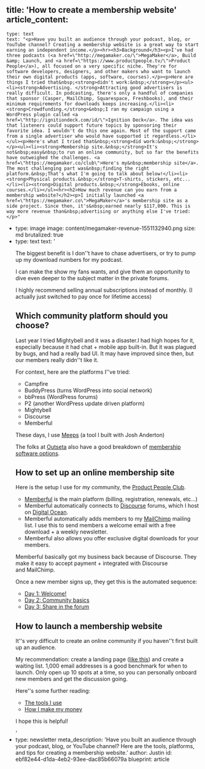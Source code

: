 title: 'How to create a membership website'
article_content:
  -
    type: text
    text: "<p>Have you built an audience through your podcast, blog, or YouTube channel? Creating a membership website is a great way to start earning an independent income.</p><hr><h3>Background</h3><p>I've had three podcasts (<a href=\"http://megamaker.co/\">MegaMaker</a>, Build &amp; Launch, and <a href=\"https://www.productpeople.tv/\">Product People</a>), all focused on a very specific niche. They're for software developers, designers, and other makers who want to launch their own digital products (apps, software, courses).</p><p>Here are things I tried that&nbsp;<strong>didn't work:&nbsp;</strong></p><ul><li><strong>Advertising. </strong>Attracting good advertisers is really difficult. In podcasting, there's only a handful of companies that sponsor (Casper, MailChimp, Squarespace, Freshbooks), and their minimum requirements for downloads keeps increasing.</li><li><strong>Crowdfunding.</strong>&nbsp;I ran my campaign using a WordPress plugin called <a href=\"http://ignitiondeck.com/id/\">Ignition Deck</a>. The idea was that listeners could support future topics by sponsoring their favorite idea. I wouldn't do this one again. Most of the support came from a single advertiser who would have supported it regardless.</li></ul><p>Here's what I tried that&nbsp;<strong>did work:&nbsp;</strong></p><ul><li><strong>Membership site.&nbsp;</strong>It's not&nbsp;easy&nbsp;to run an online community, but so far the benefits have outweighed the challenges. <a href=\"https://megamaker.co/club\">Here's my&nbsp;membership site</a>. The most challenging part was&nbsp;finding the right platform.&nbsp;That's what I'm going to talk about below!</li><li><strong>Physical products.&nbsp;</strong>T-shirts, stickers, etc...</li><li><strong>Digital products.&nbsp;</strong>Ebooks, online courses.</li></ul><hr><h2>How much revenue can you earn from a membership website?</h2><p>I initially launched <a href=\"https://megamaker.co\">MegaMaker</a>'s membership site as a side project. Since then, it's&nbsp;earned nearly $117,000. This is way more revenue than&nbsp;advertising or anything else I've tried:</p>"
  -
    type: image
    image: content/megamaker-revenue-1551132940.png
    size: md
    brutalized: true
  -
    type: text
    text: '<p>The biggest benefit is I don''t have to chase advertisers, or try to pump up my download numbers for my podcast.</p><p>I can make the show my fans wants, and give them an opportunity to dive even deeper to the subject matter in the private forums.</p><p>I highly recommend selling annual subscriptions instead of monthly. (I actually just switched to pay once for lifetime access)</p><h2>Which community platform should you choose?</h2><p>Last year I tried Mightybell and it was a disaster.I had high hopes for it, especially because it had chat + mobile app built-in. But it was plagued by bugs, and had a really bad UI. It may have improved since then, but our members really didn''t like it.</p><p>For context, here are the platforms I''ve tried:</p><ul><li>Campfire</li><li>BuddyPress (turns WordPress into social network)</li><li>bbPress (WordPress forums)</li><li>P2 (another WordPress update driven platform)</li><li>Mightybell</li><li>Discourse</li><li>Memberful</li></ul><p>These days, I use <a href="https://meeps.app">Meeps</a>&nbsp;(a tool I built with Josh Anderton)</p><p>The folks at <a href="https://www.outseta.com/">Outseta</a> also have a good breakdown of <a href="https://www.outseta.com/posts/best-membership-management-software">membership software options</a>.</p><h2>How to set up an online membership site</h2><p>Here is the setup I use for my community, the <a href="https://www.productpeople.club">Product People Club</a>.</p><ul><li><a href="https://memberful.com/" target="_blank" rel="noopener noreferrer">Memberful</a>&nbsp;is the main platform (billing, registration, renewals, etc...)</li><li>Memberful automatically connects to&nbsp;<a href="http://www.discourse.org/" target="_blank" rel="noopener noreferrer">Discourse</a>&nbsp;forums, which I host on&nbsp;<a href="https://m.do.co/c/d12c8c2c375a" target="_blank" rel="noopener noreferrer">Digital Ocean</a>.</li><li>Memberful automatically adds members to my&nbsp;<a href="http://mailchimp.com/" target="_blank" rel="noopener noreferrer">MailChimp</a>&nbsp;mailing list. I use this to send members a welcome email with a free download + a weekly newsletter.</li><li>Memberful also allows you offer exclusive digital downloads for your members.</li></ul><p>Memberful basically got my business back because of Discourse. They make it easy to accept payment + integrated with Discourse and&nbsp;MailChimp.</p><p>Once a new member signs up, they get this is the automated sequence:</p><ul><li><a href="http://us1.campaign-archive2.com/?u=8cb83b3f841a6035fab28a85e&amp;id=ac0a0181a0&amp;e=0753f272b1">Day 1: Welcome!</a></li><li><a href="http://us1.campaign-archive2.com/?u=8cb83b3f841a6035fab28a85e&amp;id=c182278d58&amp;e=451ade37d7">Day 2: Community basics</a></li><li><a href="http://us1.campaign-archive1.com/?u=8cb83b3f841a6035fab28a85e&amp;id=32bc880b86&amp;e=ed049b6c66">Day 3: Share in the forum</a></li></ul><h2>How to launch a membership website</h2><p>It''s very difficult to create an online community if you haven''t first built up an audience.</p><p>My recommendation: create a landing page (<a href="https://megamaker.co">like this</a>) and create a waiting list. 1,000 email addresses is a good benchmark for when to launch. Only open up 10 spots at a time, so you can personally onboard new members and get the discussion going.</p><p>Here''s some further reading:</p><ul><li><a href="https://justinjackson.ca/tools/">The tools I use</a></li><li><a href="https://justinjackson.ca/money/">How I make my money</a></li></ul><p>I hope this is helpful!</p>'
  -
    type: newsletter
meta_description: 'Have you built an audience through your podcast, blog, or YouTube channel? Here are the tools, platforms, and tips for creating a membership website.'
author: Justin
id: ebf82e44-d1da-4eb2-93ee-dac85b66079a
blueprint: article
